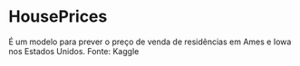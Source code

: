 # HousePrices
É um modelo para prever o preço de venda de residências em Ames e Iowa nos Estados Unidos. Fonte: Kaggle
